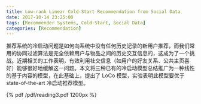```yaml
---
title: Low-rank Linear Cold-Start Recommendation from Social Data
date: 2017-10-14 23:25:00
tags: [Recommender Systems, Cold-Start, Social Data]
categories: [Recommendation] 
---
```


推荐系统的冷启动问题是如何向系统中没有任何历史记录的新用户推荐，而我们常用的协同过滤算法是完全依赖用户与物品之间的历史交互信息的，这成为了一个挑战。近期相关的工作表明，有效利用社交信息（如用户的好友关系、公共主页喜好）能够很好地缓解这一问题。本文将三种已有的冷启动模型总结推广为一种线性的基于内容的模型，在此基础上，提出了 LoCo 模型，实验表明此模型要优于 state-of-the-art 冷启动推荐模型。

<!-- more -->

{% pdf /pdf/reading3.pdf 1200px %}

